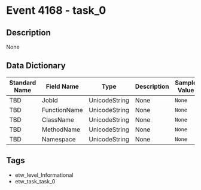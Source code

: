 # Event 4168 - task_0

## Description
None

## Data Dictionary
|Standard Name|Field Name|Type|Description|Sample Value|
|---|---|---|---|---|
|TBD|JobId|UnicodeString|None|`None`|
|TBD|FunctionName|UnicodeString|None|`None`|
|TBD|ClassName|UnicodeString|None|`None`|
|TBD|MethodName|UnicodeString|None|`None`|
|TBD|Namespace|UnicodeString|None|`None`|

## Tags
* etw_level_Informational
* etw_task_task_0